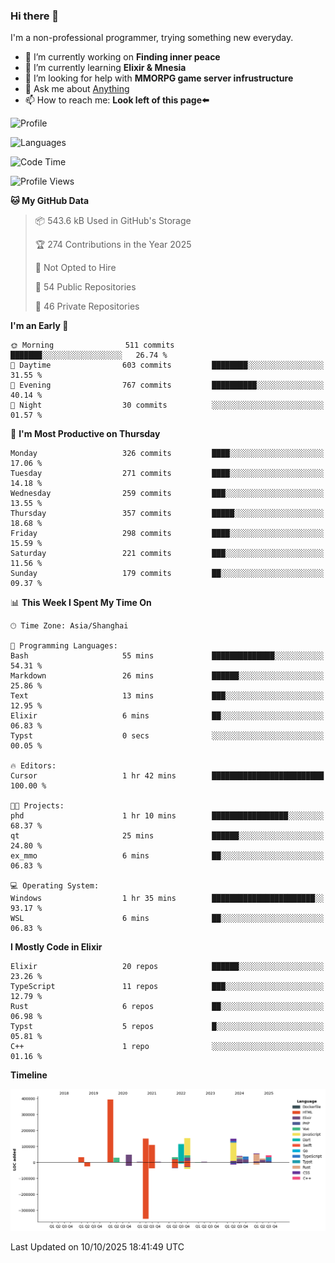 ### Hi there 👋

I'm a non-professional programmer, trying something new everyday.

<!--
**dyzdyz010/dyzdyz010** is a ✨ _special_ ✨ repository because its `README.md` (this file) appears on your GitHub profile.
-->

- 🔭 I’m currently working on **Finding inner peace**
- 🌱 I’m currently learning **Elixir & Mnesia**
- 🤔 I’m looking for help with **MMORPG game server infrustructure**
- 💬 Ask me about [Anything](https://github.com/dyzdyz010/dyzdyz010/issues)
- 📫 How to reach me: **Look left of this page⬅️**

<!-- - 👯 I’m looking to collaborate on
- 😄 Pronouns: ...
- ⚡ Fun fact: ...
 -->
 
![Profile](https://github-readme-stats.vercel.app/api?username=dyzdyz010&count_private=true&show_icons=true&theme=dracula)

![Languages](https://github-readme-stats.vercel.app/api/top-langs/?username=dyzdyz010&layout=compact&theme=dracula)

<!--START_SECTION:waka-->
![Code Time](http://img.shields.io/badge/Code%20Time-2%2C127%20hrs%2030%20mins-blue)

![Profile Views](http://img.shields.io/badge/Profile%20Views-4-blue)

**🐱 My GitHub Data** 

> 📦 543.6 kB Used in GitHub's Storage 
 > 
> 🏆 274 Contributions in the Year 2025
 > 
> 🚫 Not Opted to Hire
 > 
> 📜 54 Public Repositories 
 > 
> 🔑 46 Private Repositories 
 > 
**I'm an Early 🐤** 

```text
🌞 Morning                511 commits         ███████░░░░░░░░░░░░░░░░░░   26.74 % 
🌆 Daytime                603 commits         ████████░░░░░░░░░░░░░░░░░   31.55 % 
🌃 Evening                767 commits         ██████████░░░░░░░░░░░░░░░   40.14 % 
🌙 Night                  30 commits          ░░░░░░░░░░░░░░░░░░░░░░░░░   01.57 % 
```
📅 **I'm Most Productive on Thursday** 

```text
Monday                   326 commits         ████░░░░░░░░░░░░░░░░░░░░░   17.06 % 
Tuesday                  271 commits         ████░░░░░░░░░░░░░░░░░░░░░   14.18 % 
Wednesday                259 commits         ███░░░░░░░░░░░░░░░░░░░░░░   13.55 % 
Thursday                 357 commits         █████░░░░░░░░░░░░░░░░░░░░   18.68 % 
Friday                   298 commits         ████░░░░░░░░░░░░░░░░░░░░░   15.59 % 
Saturday                 221 commits         ███░░░░░░░░░░░░░░░░░░░░░░   11.56 % 
Sunday                   179 commits         ██░░░░░░░░░░░░░░░░░░░░░░░   09.37 % 
```


📊 **This Week I Spent My Time On** 

```text
🕑︎ Time Zone: Asia/Shanghai

💬 Programming Languages: 
Bash                     55 mins             ██████████████░░░░░░░░░░░   54.31 % 
Markdown                 26 mins             ██████░░░░░░░░░░░░░░░░░░░   25.86 % 
Text                     13 mins             ███░░░░░░░░░░░░░░░░░░░░░░   12.95 % 
Elixir                   6 mins              ██░░░░░░░░░░░░░░░░░░░░░░░   06.83 % 
Typst                    0 secs              ░░░░░░░░░░░░░░░░░░░░░░░░░   00.05 % 

🔥 Editors: 
Cursor                   1 hr 42 mins        █████████████████████████   100.00 % 

🐱‍💻 Projects: 
phd                      1 hr 10 mins        █████████████████░░░░░░░░   68.37 % 
qt                       25 mins             ██████░░░░░░░░░░░░░░░░░░░   24.80 % 
ex_mmo                   6 mins              ██░░░░░░░░░░░░░░░░░░░░░░░   06.83 % 

💻 Operating System: 
Windows                  1 hr 35 mins        ███████████████████████░░   93.17 % 
WSL                      6 mins              ██░░░░░░░░░░░░░░░░░░░░░░░   06.83 % 
```

**I Mostly Code in Elixir** 

```text
Elixir                   20 repos            ██████░░░░░░░░░░░░░░░░░░░   23.26 % 
TypeScript               11 repos            ███░░░░░░░░░░░░░░░░░░░░░░   12.79 % 
Rust                     6 repos             ██░░░░░░░░░░░░░░░░░░░░░░░   06.98 % 
Typst                    5 repos             █░░░░░░░░░░░░░░░░░░░░░░░░   05.81 % 
C++                      1 repo              ░░░░░░░░░░░░░░░░░░░░░░░░░   01.16 % 
```



**Timeline**

![Lines of Code chart](https://raw.githubusercontent.com/dyzdyz010/dyzdyz010/master/assets/bar_graph.png)


 Last Updated on 10/10/2025 18:41:49 UTC
<!--END_SECTION:waka-->
